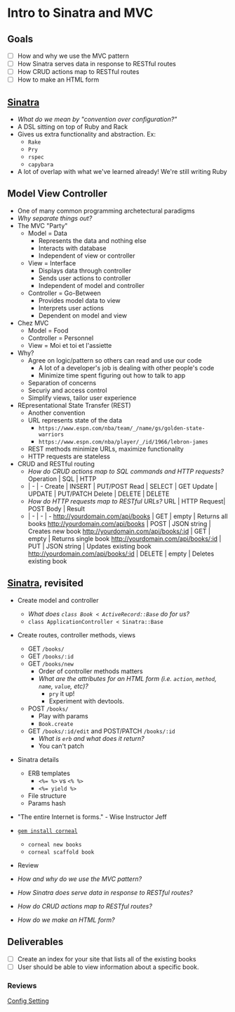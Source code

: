 # Intro to Sinatra and MVC 
## Goals
- [ ] How and why we use the MVC pattern
- [ ] How Sinatra serves data in response to RESTful routes
- [ ] How CRUD actions map to RESTful routes
- [ ] How to make an HTML form

## [Sinatra](https://www.youtube.com/watch?v=qQzdAsjWGPg)
- *What do we mean by "convention over configuration?"*
- A DSL sitting on top of Ruby and Rack
- Gives us extra functionality and abstraction. Ex:
    - `Rake`
    - `Pry`
    - `rspec`
    - `capybara`
- A lot of overlap with what we've learned already! We're still writing Ruby

## Model View Controller
- One of many common programming archetectural paradigms
- *Why separate things out?*
- The MVC "Party"
    - Model = Data
        - Represents the data and nothing else
        - Interacts with database
        - Independent of view or controller
    - View = Interface
        - Displays data through controller
        - Sends user actions to controller
        - Independent of model and controller
    - Controller = Go-Between
        - Provides model data to view
        - Interprets user actions
        - Dependent on model and view
- Chez MVC
    - Model = Food
    - Controller = Personnel
    - View = Moi et toi et l'assiette
- Why?
    - Agree on logic/pattern so others can read and use our code
        - A lot of a developer's job is dealing with other people's code
        - Minimize time spent figuring out how to talk to app
    - Separation of concerns
    - Securiy and access control
    - Simplify views, tailor user experience
- REpresentational State Transfer (REST)
    - Another convention
    - URL represents state of the data
        - `https://www.espn.com/nba/team/_/name/gs/golden-state-warriors`
        - `https://www.espn.com/nba/player/_/id/1966/lebron-james`
    - REST methods minimize URLs, maximize functionality
    - HTTP requests are stateless
- CRUD and RESTful routing
    - *How do CRUD actions map to SQL commands and HTTP requests?*
    Operation | SQL | HTTP
    - | - | -
    Create | INSERT | PUT/POST
    Read | SELECT | GET
    Update | UPDATE | PUT/PATCH
    Delete | DELETE | DELETE
    - *How do HTTP requests map to RESTful URLs?*
    URL | HTTP Request| POST Body | Result
    - | - | - | -
    http://yourdomain.com/api/books | GET | empty | Returns all books
    http://yourdomain.com/api/books | POST | JSON string | Creates new book
    http://yourdomain.com/api/books/:id | GET | empty | Returns single book
    http://yourdomain.com/api/books/:id | PUT | JSON string | Updates existing book
    http://yourdomain.com/api/books/:id | DELETE | empty | Deletes existing book

## [Sinatra](http://sinatrarb.com/), revisited
- Create model and controller
    - *What does `class Book < ActiveRecord::Base` do for us?*
    - `class ApplicationController < Sinatra::Base`
- Create routes, controller methods, views
    - GET `/books/`
    - GET `/books/:id`
    - GET `/books/new`
        - Order of controller methods matters
        - *What are the attributes for an HTML form (i.e. `action`, `method`, `name`, `value`, etc)?*
            - `pry` it up!
            - Experiment with devtools.
    - POST `/books/`
        - Play with params
        - `Book.create`
    - GET `/books/:id/edit` and POST/PATCH `/books/:id`
        - *What is `erb` and what does it return?*
        - You can't patch
- Sinatra details
    - ERB templates
        - `<%= %>` vs `<% %>`
        - `<%= yield %>`
    - File structure
    - Params hash
- "The entire Internet is forms." - Wise Instructor Jeff

- [`gem install corneal`](https://github.com/thebrianemory/corneal)
    - `corneal new books`
    - `corneal scaffold book`
- Review
- *How and why do we use the MVC pattern?*
- *How Sinatra does serve data in response to RESTful routes?*
- *How do CRUD actions map to RESTful routes?*
- *How do we make an HTML form?*

## Deliverables
- [ ] Create an index for your site that lists all of the existing books
- [ ] User should be able to view information about a specific book.

### Reviews
[Config Setting](http://sinatrarb.com/configuration.html)
